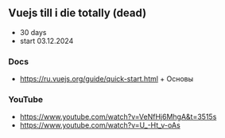 ## Vuejs till i die totally (dead)
- 30 days
- start 03.12.2024

### Docs
- https://ru.vuejs.org/guide/quick-start.html + Основы

### YouTube
- https://www.youtube.com/watch?v=VeNfHj6MhgA&t=3515s
- https://www.youtube.com/watch?v=U_-Ht_v-oAs